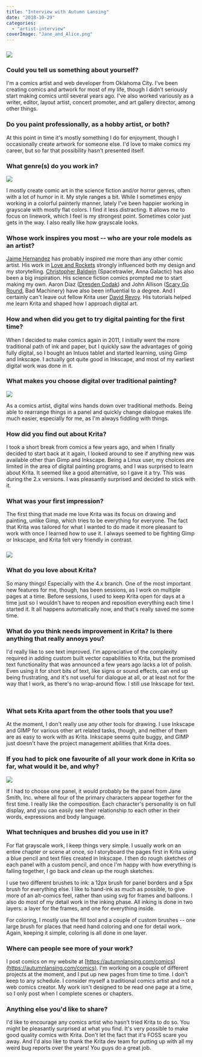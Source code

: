 ```yaml
---
title: "Interview with Autumn Lansing"
date: "2018-10-29"
categories: 
  - "artist-interview"
coverImage: "Jane_and_Alice.png"
---
```


### ![](images/New_Vegas_City.png)

### Could you tell us something about yourself?

I'm a comics artist and web developer from Oklahoma City. I've been creating comics and artwork for most of my life, though I didn't seriously start making comics until several years ago. I've also worked variously as a writer, editor, layout artist, concert promoter, and art gallery director, among other things.

### Do you paint professionally, as a hobby artist, or both?

At this point in time it's mostly something I do for enjoyment, though I occasionally create artwork for someone else. I'd love to make comics my career, but so far that possibility hasn't presented itself.

### What genre(s) do you work in?

![](images/Doll.png)

I mostly create comic art in the science fiction and/or horror genres, often with a lot of humor in it. My style ranges a bit. While I sometimes enjoy working in a colorful painterly manner, lately I've been happier working in grayscale with mostly flat colors. I find it less distracting. It allows me to focus on linework, which I feel is my strongest point. Sometimes color just gets in the way. I also really like how grayscale looks.

### Whose work inspires you most -- who are your role models as an artist?

[Jaime Hernandez](https://en.wikipedia.org/wiki/Jaime_Hernandez) has probably inspired me more than any other comic artist. His work in [Love and Rockets](http://www.fantagraphics.com/series/loveandrockets/) strongly influenced both my design and my storytelling. [Christopher Baldwin](https://www.baldwinpage.com/) (Spacetrawler, Anna Galactic) has also been a big inspiration. His science fiction comics prompted me to start making my own. Aaron Diaz ([Dresden Codak](http://dresdencodak.com/)) and John Allison ([Scary Go Round](http://www.scarygoround.com/), Bad Machinery) have also been influential to a degree. And I certainly can't leave out fellow Krita user [David Revoy](https://www.peppercarrot.com/en/static7/author). His tutorials helped me learn Krita and shaped how I approach digital art.

### How and when did you get to try digital painting for the first time?

When I decided to make comics again in 2011, I initially went the more traditional path of ink and paper, but I quickly saw the advantages of going fully digital, so I bought an Intuos tablet and started learning, using Gimp and Inkscape. I actually got quite good in Inkscape, and most of my earliest digital work was done in it.

### What makes you choose digital over traditional painting?

![](images/Jane_landing.png)

As a comics artist, digital wins hands down over traditional methods. Being able to rearrange things in a panel and quickly change dialogue makes life much easier, especially for me, as I'm always fiddling with things.

### How did you find out about Krita?

I took a short break from comics a few years ago, and when I finally decided to start back at it again, I looked around to see if anything new was available other than Gimp and Inkscape. Being a Linux user, my choices are limited in the area of digital painting programs, and I was surprised to learn about Krita. It seemed like a good alternative, so I gave it a try. This was during the 2.x versions. I was pleasantly surprised and decided to stick with it.

### What was your first impression?

The first thing that made me love Krita was its focus on drawing and painting, unlike Gimp, which tries to be everything for everyone. The fact that Krita was tailored for what I wanted to do made it more pleasant to work with once I learned how to use it. I always seemed to be fighting Gimp or Inkscape, and Krita felt very friendly in contrast.

### ![](images/Aztecs.png)

### What do you love about Krita?

So many things! Especially with the 4.x branch. One of the most important new features for me, though, has been sessions, as I work on multiple pages at a time. Before sessions, I used to keep Krita open for days at a time just so I wouldn't have to reopen and reposition everything each time I started it. It all happens automatically now, and that's really saved me some time.

### What do you think needs improvement in Krita? Is there anything that really annoys you?

I'd really like to see text improved. I'm appreciative of the complexity required in adding custom built vector capabilities to Krita, but the promised text functionality that was announced a few years ago lacks a lot of polish. Even using it for short bits of text, like signs or sound effects, can end up being frustrating, and it's not useful for dialogue at all, or at least not for the way that I work, as there's no wrap-around flow. I still use Inkscape for text.

 

### What sets Krita apart from the other tools that you use?

At the moment, I don't really use any other tools for drawing. I use Inkscape and GIMP for various other art related tasks, though, and neither of them are as easy to work with as Krita. Inkscape seems quite buggy, and GIMP just doesn't have the project management abilities that Krita does.

### If you had to pick one favourite of all your work done in Krita so far, what would it be, and why?

![](images/Jane_and_Alice.png)

If I had to choose one panel, it would probably be the panel from Jane Smith, Inc. where all four of the primary characters appear together for the first time. I really like the composition. Each character's personality is on full display, and you can easily see their relationship to each other in their words, expressions and body language.

### What techniques and brushes did you use in it?

For flat grayscale work, I keep things very simple. I usually work on an entire chapter or scene at once, so I storyboard the pages first in Krita using a blue pencil and text files created in Inkscape. I then do rough sketches of each panel with a custom pencil, and once I'm happy with how everything is falling together, I go back and clean up the rough sketches.

I use two different brushes to ink: a 12px brush for panel borders and a 5px brush for everything else. I like to hand-ink as much as possible, to give more of an alt-comics feel, rather than using svg for frames and balloons. I also do most of my detail work in the inking phase. All inking is done in two layers: a layer for the frames, and one for everything inside.

For coloring, I mostly use the fill tool and a couple of custom brushes -- one large brush for places that need hand coloring and one for detail work. Again, keeping it simple, coloring is all done in one layer.

### Where can people see more of your work?

I post comics on my website at [https://autumnlansing.com/comics](https://autumnlansing.com/comics). I'm working on a couple of different projects at the moment, and I put up new pages from time to time. I don't keep to any schedule. I consider myself a traditional comics artist and not a web comics creator. My work isn't designed to be read one page at a time, so I only post when I complete scenes or chapters.

### Anything else you'd like to share?

I'd like to encourage any comics artist who hasn't tried Krita to do so. You might be pleasantly surprised at what you find. It's very possible to make good quality comics with Krita. Don't let the fact that it's FOSS scare you away. And I'd also like to thank the Krita dev team for putting up with all my weird bug reports over the years! You guys do a great job.
